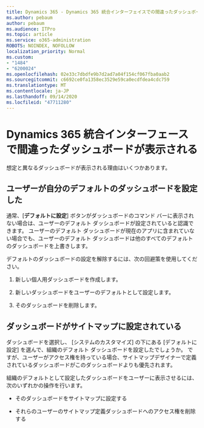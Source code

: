 ```yaml
---
title: Dynamics 365 - Dynamics 365 統合インターフェイスでの間違ったダッシュボードの表示
ms.author: pebaum
author: pebaum
ms.audience: ITPro
ms.topic: article
ms.service: o365-administration
ROBOTS: NOINDEX, NOFOLLOW
localization_priority: Normal
ms.custom:
- "1484"
- "6200024"
ms.openlocfilehash: 02e33c7dbdfe9b7d2ad7a04f154cf067fba0aab2
ms.sourcegitcommit: c6692ce0fa1358ec3529e59ca0ecdfdea4cdc759
ms.translationtype: MT
ms.contentlocale: ja-JP
ms.lasthandoff: 09/14/2020
ms.locfileid: "47711280"
---
```

# <a name="wrong-dashboard-shows-in-dynamics-365-unified-interface"></a>Dynamics 365 統合インターフェースで間違ったダッシュボードが表示される

想定と異なるダッシュボードが表示される理由はいくつかあります。

## <a name="the-user-has-set-a-user-default-dashboard"></a>ユーザーが自分のデフォルトのダッシュボードを設定した 

通常、[**デフォルトに設定**] ボタンがダッシュボードのコマンド バーに表示されない場合は、ユーザーのデフォルト ダッシュボードが設定されていると認識できます。 ユーザーのデフォルト ダッシュボードが現在のアプリに含まれていない場合でも、ユーザーのデフォルト ダッシュボードは他のすべてのデフォルトのダッシュボードを上書きします。

デフォルトのダッシュボードの設定を解除するには、次の回避策を使用してください。

1. 新しい個人用ダッシュボードを作成します。

2. 新しいダッシュボードをユーザーのデフォルトとして設定します。

3. そのダッシュボードを削除します。

## <a name="the-dashboard-is-set-in-the-sitemap"></a>ダッシュボードがサイトマップに設定されている

ダッシュボードを選択し、 [システムのカスタマイズ] の下にある [デフォルトに設定] を選んで、組織のデフォルト ダッシュボードを設定したでしょうか。 ですが、ユーザーがアクセス権を持っている場合、サイトマップデザイナーで定義されているダッシュボードがこのダッシュボードよりも優先されます。

組織のデフォルトとして設定したダッシュボードをユーザーに表示させるには、次のいずれかの操作を行います。

* そのダッシュボードをサイトマップに設定する

* それらのユーザーのサイトマップ定義ダッシュボードへのアクセス権を削除する
